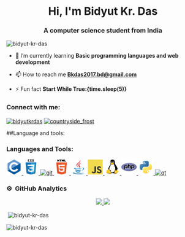 <h1 align="center">Hi, I'm Bidyut Kr. Das</h1>
<h3 align="center">A computer science student from India</h3>

<p align="left"> <img src="https://komarev.com/ghpvc/?username=bidyut-kr-das&label=Profile%20views&color=0e75b6&style=flat" alt="bidyut-kr-das" /> </p>

- 🌱 I’m currently learning **Basic programming languages and web development**

- 📫 How to reach me **Bkdas2017.bd@gmail.com**

- ⚡ Fun fact **Start While True:{time.sleep(5)}**

<h3 align="left">Connect with me:</h3>
<p align="left">
<a href="https://fb.com/bidyutkrdas" target="blank"><img align="center" src="https://raw.githubusercontent.com/rahuldkjain/github-profile-readme-generator/master/src/images/icons/Social/facebook.svg" alt="bidyutkrdas" height="30" width="40" /></a>
<a href="https://instagram.com/countryside_frost" target="blank"><img align="center" src="https://raw.githubusercontent.com/rahuldkjain/github-profile-readme-generator/master/src/images/icons/Social/instagram.svg" alt="countryside_frost" height="30" width="40" /></a>
</p>

##Language and tools:


<h3 align="left">Languages and Tools:</h3>
<p align="left"> <a href="https://www.cprogramming.com/" target="_blank" rel="noreferrer"> <img src="https://raw.githubusercontent.com/devicons/devicon/master/icons/c/c-original.svg" alt="c" width="40" height="40"/> </a> <a href="https://www.w3schools.com/css/" target="_blank" rel="noreferrer"> <img src="https://raw.githubusercontent.com/devicons/devicon/master/icons/css3/css3-original-wordmark.svg" alt="css3" width="40" height="40"/> </a> <a href="https://git-scm.com/" target="_blank" rel="noreferrer"> <img src="https://www.vectorlogo.zone/logos/git-scm/git-scm-icon.svg" alt="git" width="40" height="40"/> </a> <a href="https://www.w3.org/html/" target="_blank" rel="noreferrer"> <img src="https://raw.githubusercontent.com/devicons/devicon/master/icons/html5/html5-original-wordmark.svg" alt="html5" width="40" height="40"/> </a> <a href="https://www.java.com" target="_blank" rel="noreferrer"> <img src="https://raw.githubusercontent.com/devicons/devicon/master/icons/java/java-original.svg" alt="java" width="40" height="40"/> </a> <a href="https://developer.mozilla.org/en-US/docs/Web/JavaScript" target="_blank" rel="noreferrer"> <img src="https://raw.githubusercontent.com/devicons/devicon/master/icons/javascript/javascript-original.svg" alt="javascript" width="40" height="40"/> </a> <a href="https://www.linux.org/" target="_blank" rel="noreferrer"> <img src="https://raw.githubusercontent.com/devicons/devicon/master/icons/linux/linux-original.svg" alt="linux" width="40" height="40"/> </a> <a href="https://www.php.net" target="_blank" rel="noreferrer"> <img src="https://raw.githubusercontent.com/devicons/devicon/master/icons/php/php-original.svg" alt="php" width="40" height="40"/> </a> <a href="https://www.python.org" target="_blank" rel="noreferrer"> <img src="https://raw.githubusercontent.com/devicons/devicon/master/icons/python/python-original.svg" alt="python" width="40" height="40"/> </a> <a href="https://www.qt.io/" target="_blank" rel="noreferrer"> <img src="https://upload.wikimedia.org/wikipedia/commons/0/0b/Qt_logo_2016.svg" alt="qt" width="40" height="40"/> </a> </p>

### ⚙️ &nbsp;GitHub Analytics

<p align="center">
<a href="https://github.com/AVS1508">
  <img height="180em" src="https://github-readme-stats-eight-theta.vercel.app/api?username=bidyut-kr-das&show_icons=true&theme=algolia&include_all_commits=true&count_private=true"/>
  <img height="180em" src="https://github-readme-stats-eight-theta.vercel.app/api/top-langs/?username=bidyut-kr-das&layout=compact&langs_count=8&theme=algolia"/>
</a>
</p>

<p>&nbsp;<img align="center" src="https://github-readme-stats.vercel.app/api?username=bidyut-kr-das&show_icons=true&locale=en" alt="bidyut-kr-das" /></p>

<p><img align="center" src="https://github-readme-streak-stats.herokuapp.com/?user=bidyut-kr-das&" alt="bidyut-kr-das" /></p>
